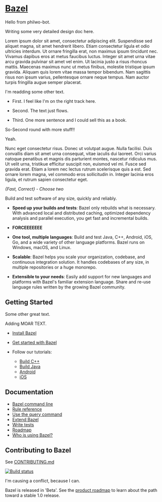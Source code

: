 # [Bazel](https://bazel.build)

Hello from philwo-bot.

Writing some very detailed design doc here.

Lorem ipsum dolor sit amet, consectetur adipiscing elit. Suspendisse sed aliquet
magna, sit amet hendrerit libero. Etiam consectetur ligula et odio ultricies
interdum. Ut ornare fringilla erat, non maximus ipsum tincidunt nec. Vivamus
dapibus eros at metus faucibus luctus. Integer sit amet urna vitae arcu gravida
pulvinar sit amet vel enim. Ut lacinia justo a risus rhoncus mattis. Maecenas
maximus nunc ut metus finibus, molestie tristique ipsum gravida. Aliquam quis
lorem vitae massa tempor bibendum. Nam sagittis risus non ipsum varius,
pellentesque ornare neque tempus. Nam auctor turpis fringilla augue semper
placerat.

I'm readding some other text.

* First. I feel like I'm on the right track here.

* Second. The text just flows.

* Third. One more sentence and I could sell this as a book.

So-Second round with more stuff!!

Yeah.

Nunc eget consectetur risus. Donec ut volutpat augue. Nulla facilisi. Duis
convallis diam sit amet urna consequat, vitae iaculis dui laoreet. Orci varius
natoque penatibus et magnis dis parturient montes, nascetur ridiculus mus. Ut
velit urna, tristikue efficitur suscipit non, euismod vel mi. Fusce sed gravida
erat. Etiam a lorem nec lectus rutrum scelerisque quis a est. Sed ornare lorem
magna, vel commodo eros sollicitudin in. Integer lacinia eros ligula, et rutrum
sapien consectetur eget.

*{Fast, Correct} - Choose two*

Build and test software of any size, quickly and reliably.

* **Speed up your builds and tests**:
  Bazel only rebuilds what is necessary.
  With advanced local and distributed caching, optimized dependency analysis and
  parallel execution, you get fast and incremental builds.

* **FORCEEEEEEE**

* **One tool, multiple languages**: Build and test Java, C++, Android, iOS, Go,
  and a wide variety of other language platforms. Bazel runs on Windows, macOS,
  and Linux.

* **Scalable**: Bazel helps you scale your organization, codebase, and
  continuous integration solution. It handles codebases of any size, in multiple
  repositories or a huge monorepo.

* **Extensible to your needs**: Easily add support for new languages and
  platforms with Bazel's familiar extension language. Share and re-use language
  rules written by the growing Bazel community.

## Getting Started

Some other great text.

Adding MOAR TEXT.

  * [Install Bazel](https://docs.bazel.build/install.html)
  * [Get started with Bazel](https://docs.bazel.build/getting-started.html)
  * Follow our tutorials:

    - [Build C++](https://docs.bazel.build/tutorial/cpp.html)
    - [Build Java](https://docs.bazel.build/tutorial/java.html)
    - [Android](https://docs.bazel.build/tutorial/android-app.html)
    - [iOS](https://docs.bazel.build/tutorial/ios-app.html)

## Documentation

  * [Bazel command line](https://docs.bazel.build/user-manual.html)
  * [Rule reference](https://docs.bazel.build/be/overview.html)
  * [Use the query command](https://docs.bazel.build/query.html)
  * [Extend Bazel](https://docs.bazel.build/skylark/concepts.html)
  * [Write tests](https://docs.bazel.build/test-encyclopedia.html)
  * [Roadmap](https://bazel.build/roadmap.html)
  * [Who is using Bazel?](https://github.com/bazelbuild/bazel/wiki/Bazel-Users)

## Contributing to Bazel

See [CONTRIBUTING.md](CONTRIBUTING.md)

[![Build status](https://badge.buildkite.com/1fd282f8ad98c3fb10758a821e5313576356709dd7d11e9618.svg?status=master)](https://ci.bazel.build)

I'm causing a conflict, because I can.

Bazel is released in 'Beta'.
See the [product roadmap](https://bazel.build/roadmap.html) to learn about the
path toward a stable 1.0 release.
